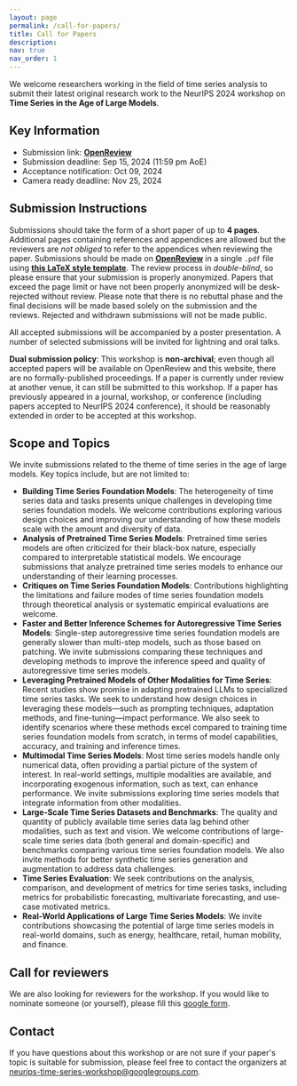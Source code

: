 ```yaml
---
layout: page
permalink: /call-for-papers/
title: Call for Papers
description:
nav: true
nav_order: 1
---
```


We welcome researchers working in the field of time series analysis to submit their latest original research work to the NeurIPS 2024 workshop on **Time Series in the Age of Large Models**.

## Key Information

- Submission link: **[OpenReview](https://openreview.net/group?id=NeurIPS.cc/2024/Workshop/TSALM)**
- Submission deadline: Sep 15, 2024 (11:59 pm AoE)
- Acceptance notification: Oct 09, 2024
- Camera ready deadline: Nov 25, 2024

## Submission Instructions

Submissions should take the form of a short paper of up to **4 pages**. Additional pages containing references and appendices are allowed but the reviewers are _not obliged_ to refer to the appendices when reviewing the paper. Submissions should be made on **[OpenReview](https://openreview.net/group?id=NeurIPS.cc/2024/Workshop/TSALM)** in a single `.pdf` file using **[this LaTeX style template](../assets/latex/timeseries-workshop-latex-template.zip)**. The review process in _double-blind_, so please ensure that your submission is properly anonymized. Papers that exceed the page limit or have not been properly anonymized will be desk-rejected without review. Please note that there is no rebuttal phase and the final decisions will be made based solely on the submission and the reviews. Rejected and withdrawn submissions will not be made public.

All accepted submissions will be accompanied by a poster presentation. A number of selected submissions will be invited for lightning and oral talks. 

**Dual submission policy**: This workshop is **non-archival**; even though all accepted papers will be available on OpenReview and this website, there are no formally-published proceedings. If a paper is currently under review at another venue, it can still be submitted to this workshop. If a paper has previously appeared in a journal, workshop, or conference (including papers accepted to NeurIPS 2024 conference), it should be reasonably extended in order to be accepted at this workshop.

## Scope and Topics

We invite submissions related to the theme of time series in the age of large models. Key topics include, but are not limited to:

- **Building Time Series Foundation Models**: The heterogeneity of time series data and tasks presents unique challenges in developing time series foundation models. We welcome contributions exploring various design choices and improving our understanding of how these models scale with the amount and diversity of data.
- **Analysis of Pretrained Time Series Models**: Pretrained time series models are often criticized for their black-box nature, especially compared to interpretable statistical models. We encourage submissions that analyze pretrained time series models to enhance our understanding of their learning processes.
- **Critiques on Time Series Foundation Models**: Contributions highlighting the limitations and failure modes of time series foundation models through theoretical analysis or systematic empirical evaluations are welcome.
- **Faster and Better Inference Schemes for Autoregressive Time Series Models**: Single-step autoregressive time series foundation models are generally slower than multi-step models, such as those based on patching. We invite submissions comparing these techniques and developing methods to improve the inference speed and quality of autoregressive time series models.
- **Leveraging Pretrained Models of Other Modalities for Time Series**: Recent studies show promise in adapting pretrained LLMs to specialized time series tasks. We seek to understand how design choices in leveraging these models—such as prompting techniques, adaptation methods, and fine-tuning—impact performance. We also seek to identify scenarios where these methods excel compared to training time series foundation models from scratch, in terms of model capabilities, accuracy, and training and inference times.
- **Multimodal Time Series Models**: Most time series models handle only numerical data, often providing a partial picture of the system of interest. In real-world settings, multiple modalities are available, and incorporating exogenous information, such as text, can enhance performance. We invite submissions exploring time series models that integrate information from other modalities.
- **Large-Scale Time Series Datasets and Benchmarks**: The quality and quantity of publicly available time series data lag behind other modalities, such as text and vision. We welcome contributions of large-scale time series data (both general and domain-specific) and benchmarks comparing various time series foundation models. We also invite methods for better synthetic time series generation and augmentation to address data challenges.
- **Time Series Evaluation**: We seek contributions on the analysis, comparison, and development of metrics for time series tasks, including metrics for probabilistic forecasting, multivariate forecasting, and use-case motivated metrics.
- **Real-World Applications of Large Time Series Models**: We invite contributions showcasing the potential of large time series models in real-world domains, such as energy, healthcare, retail, human mobility, and finance.

## Call for reviewers

We are also looking for reviewers for the workshop. If you would like to nominate someone (or yourself), please fill this [google form](https://docs.google.com/forms/d/e/1FAIpQLSdOa2gEKTmpSvqa9tbQGEQbm7uxmGlht-04qA3u0agoWIaO5w/viewform).

## Contact

If you have questions about this workshop or are not sure if your paper's topic is suitable for submission, please feel free to contact the organizers at [neurips-time-series-workshop@googlegroups.com](mailto:neurips-time-series-workshop@googlegroups.com).
